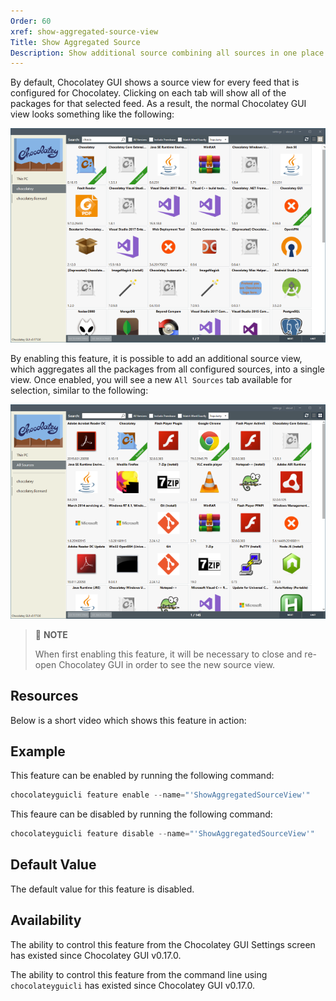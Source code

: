 ```yaml
---
Order: 60
xref: show-aggregated-source-view
Title: Show Aggregated Source
Description: Show additional source combining all sources in one place.
---
```


By default, Chocolatey GUI shows a source view for every feed that is configured for Chocolatey.  Clicking on each tab
will show all of the packages for that selected feed.  As a result, the normal Chocolatey GUI view looks something like
the following:

![Show Aggregated Source Disabled](/assets/images/chocolatey-gui/feature_show_aggregated_source_disabled.png "Show Aggregated Source Disabled")

By enabling this feature, it is possible to add an additional source view, which aggregates all the packages from all
configured sources, into a single view.  Once enabled, you will see a new `All Sources` tab available for selection,
similar to the following:

![Show Aggregated Source Enabled](/assets/images/chocolatey-gui/feature_show_aggregated_source_enabled.png "Show Aggregated Source Enabled")

> :memo: **NOTE**
>
>When first enabling this feature, it will be necessary to close and re-open Chocolatey GUI in order to see the new source view.

## Resources

Below is a short video which shows this feature in action:

## Example

This feature can be enabled by running the following command:

```powershell
chocolateyguicli feature enable --name="'ShowAggregatedSourceView'"
```

This feaure can be disabled by running the following command:

```powershell
chocolateyguicli feature disable --name="'ShowAggregatedSourceView'"
```

## Default Value

The default value for this feature is disabled.

## Availability

The ability to control this feature from the Chocolatey GUI Settings screen has existed since Chocolatey GUI v0.17.0.

The ability to control this feature from the command line using `chocolateyguicli` has existed since Chocolatey GUI
v0.17.0.
